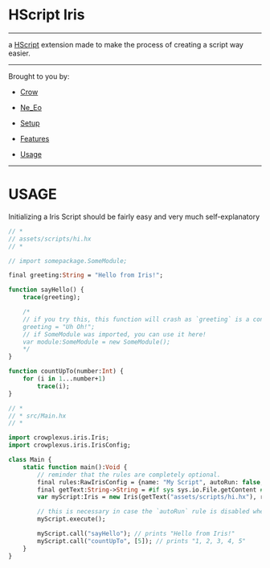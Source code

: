# HScript Iris

---

a [HScript](https://github.com/HaxeFoundation/hscript) extension made to make the process of creating a script way easier.

---

Brought to you by:

- [Crow](https://github.com/crowplexus)
- [Ne_Eo](https://github.com/NeeEoo)


- [Setup](docs/SETUP.md)
- [Features](docs/FEATURES.md)
- [Usage](#usage)

---

# USAGE

Initializing a Iris Script should be fairly easy and very much self-explanatory

```haxe
// *
// assets/scripts/hi.hx
// *

// import somepackage.SomeModule;

final greeting:String = "Hello from Iris!";

function sayHello() {
	trace(greeting);

	/*
	// if you try this, this function will crash as `greeting` is a constant value
	greeting = "Uh Oh!";
	// if SomeModule was imported, you can use it here!
	var module:SomeModule = new SomeModule();
	*/
}

function countUpTo(number:Int) {
	for (i in 1...number+1)
		trace(i);
}

// *
// * src/Main.hx
// *

import crowplexus.iris.Iris;
import crowplexus.iris.IrisConfig;

class Main {
	static function main():Void {
		// reminder that the rules are completely optional.
		final rules:RawIrisConfig = {name: "My Script", autoRun: false, autoPreset: true};
		final getText:String->String = #if sys sys.io.File.getContent #elseif openfl openfl.utils.Assets.getText #end;
		var myScript:Iris = new Iris(getText("assets/scripts/hi.hx"), rules);

		// this is necessary in case the `autoRun` rule is disabled when initializing the script, if not it will initialize by itself.
		myScript.execute();

		myScript.call("sayHello"); // prints "Hello from Iris!"
		myScript.call("countUpTo", [5]); // prints "1, 2, 3, 4, 5"
	}
}

```
